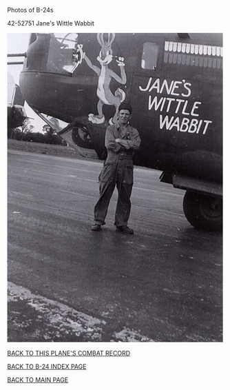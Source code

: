 
Photos of B-24s






 




42-52751 Jane's Wittle Wabbit  

![](42-52751.jpg)  
  

[BACK TO THIS PLANE'S COMBAT RECORD](ValorToVictory/b24s/42-52751.md)  

[BACK TO B-24 INDEX PAGE](ValorToVictory/000b24s.md)  

[BACK TO MAIN PAGE](ValorToVictory/index.html)


